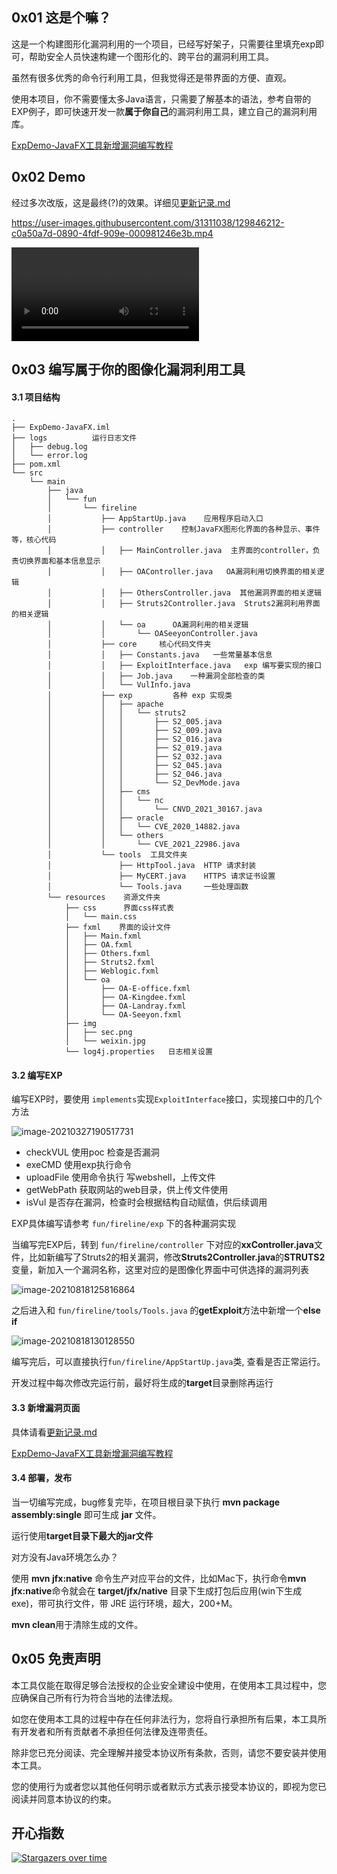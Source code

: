 ## 0x01 这是个嘛？

这是一个构建图形化漏洞利用的一个项目，已经写好架子，只需要往里填充exp即可，帮助安全人员快速构建一个图形化的、跨平台的漏洞利用工具。

虽然有很多优秀的命令行利用工具，但我觉得还是带界面的方便、直观。

使用本项目，你不需要懂太多Java语言，只需要了解基本的语法，参考自带的EXP例子，即可快速开发一款**属于你自己**的漏洞利用工具，建立自己的漏洞利用库。

[ExpDemo-JavaFX工具新增漏洞编写教程](https://mp.weixin.qq.com/s/j5BHSbNZ76XbSZp6hFj9fw)

## 0x02 Demo

经过多次改版，这是最终(?)的效果。详细见[更新记录.md](更新记录.md)

https://user-images.githubusercontent.com/31311038/129846212-c0a50a7d-0890-4fdf-909e-000981246e3b.mp4


<video controls="controls" loop="loop" autoplay="autoplay"> 
    <source src="images/神机.mp4" type="video/mp4">
</video>


## 0x03 编写属于你的图像化漏洞利用工具

#### 3.1 项目结构

```apl
.
├── ExpDemo-JavaFX.iml
├── logs          运行日志文件
│   ├── debug.log
│   └── error.log
├── pom.xml
└── src
    └── main
        ├── java
        │   └── fun
        │       └── fireline
        │           ├── AppStartUp.java    应用程序启动入口
        │           ├── controller    控制JavaFX图形化界面的各种显示、事件等，核心代码 
        │           │   ├── MainController.java  主界面的controller，负责切换界面和基本信息显示
        │           │   ├── OAController.java   OA漏洞利用切换界面的相关逻辑
        │           │   ├── OthersController.java  其他漏洞界面的相关逻辑
        │           │   ├── Struts2Controller.java  Struts2漏洞利用界面的相关逻辑
        │           │   └── oa      OA漏洞利用的相关逻辑
        │           │       └── OASeeyonController.java
        │           ├── core     核心代码文件夹
        │           │   ├── Constants.java   一些常量基本信息
        │           │   ├── ExploitInterface.java   exp 编写要实现的接口
        │           │   ├── Job.java    一种漏洞全部检查的类
        │           │   └── VulInfo.java
        │           ├── exp			各种 exp 实现类
        │           │   ├── apache
        │           │   │   └── struts2
        │           │   │       ├── S2_005.java
        │           │   │       ├── S2_009.java
        │           │   │       ├── S2_016.java
        │           │   │       ├── S2_019.java
        │           │   │       ├── S2_032.java
        │           │   │       ├── S2_045.java
        │           │   │       ├── S2_046.java
        │           │   │       └── S2_DevMode.java
        │           │   ├── cms
        │           │   │   └── nc
        │           │   │       └── CNVD_2021_30167.java
        │           │   ├── oracle
        │           │   │   └── CVE_2020_14882.java
        │           │   └── others
        │           │       └── CVE_2021_22986.java
        │           └── tools  工具文件夹
        │               ├── HttpTool.java  HTTP 请求封装
        │               ├── MyCERT.java    HTTPS 请求证书设置
        │               └── Tools.java     一些处理函数
        └── resources    资源文件夹
            ├── css      界面css样式表
            │   └── main.css
            ├── fxml    界面的设计文件
            │   ├── Main.fxml
            │   ├── OA.fxml
            │   ├── Others.fxml
            │   ├── Struts2.fxml
            │   ├── Weblogic.fxml
            │   └── oa
            │       ├── OA-E-office.fxml
            │       ├── OA-Kingdee.fxml
            │       ├── OA-Landray.fxml
            │       └── OA-Seeyon.fxml
            ├── img
            │   ├── sec.png
            │   └── weixin.jpg
            └── log4j.properties   日志相关设置
```

#### 3.2 编写EXP

编写EXP时，要使用 `implements`实现`ExploitInterface`接口，实现接口中的几个方法

![image-20210327190517731](https://cdn.jsdelivr.net/gh/yhy0/PicGoImg@master/JavaFX/20210818133114.png)

-   checkVUL		使用poc 检查是否漏洞
-   exeCMD          使用exp执行命令
-   uploadFile        使用命令执行 写webshell，上传文件
-   getWebPath     获取网站的web目录，供上传文件使用
-   isVul                是否存在漏洞，检查时会根据结构自动赋值，供后续调用

EXP具体编写请参考 `fun/fireline/exp` 下的各种漏洞实现

当编写完EXP后，转到 `fun/fireline/controller` 下对应的**xxController.java**文件，比如新编写了Struts2的相关漏洞，修改**Struts2Controller.java**的**STRUTS2**变量，新加入一个漏洞名称，这里对应的是图像化界面中可供选择的漏洞列表

![image-20210818125816864](https://cdn.jsdelivr.net/gh/yhy0/PicGoImg@master/JavaFX/20210818133131.png)

之后进入和 `fun/fireline/tools/Tools.java` 的**getExploit**方法中新增一个**else if**

![image-20210818130128550](https://cdn.jsdelivr.net/gh/yhy0/PicGoImg@master/JavaFX/20210818133137.png)

编写完后，可以直接执行`fun/fireline/AppStartUp.java`类, 查看是否正常运行。

开发过程中每次修改完运行前，最好将生成的**target**目录删除再运行

#### 3.3 新增漏洞页面

具体请看[更新记录.md](更新记录.md)

[ExpDemo-JavaFX工具新增漏洞编写教程](https://mp.weixin.qq.com/s/j5BHSbNZ76XbSZp6hFj9fw)

#### 3.4 部署，发布

当一切编写完成，bug修复完毕，在项目根目录下执行 **mvn package assembly:single** 即可生成 **jar** 文件。

运行使用**target目录下最大的jar文件** 

对方没有Java环境怎么办？

使用 **mvn jfx:native** 命令生产对应平台的文件，比如Mac下，执行命令**mvn jfx:native**命令就会在 **target/jfx/native** 目录下生成打包后应用(win下生成exe)，带可执行文件，带 JRE 运行环境，超大，200+M。

 **mvn clean**用于清除生成的文件。

## 0x05 免责声明

本工具仅能在取得足够合法授权的企业安全建设中使用，在使用本工具过程中，您应确保自己所有行为符合当地的法律法规。

如您在使用本工具的过程中存在任何非法行为，您将自行承担所有后果，本工具所有开发者和所有贡献者不承担任何法律及连带责任。

除非您已充分阅读、完全理解并接受本协议所有条款，否则，请您不要安装并使用本工具。

您的使用行为或者您以其他任何明示或者默示方式表示接受本协议的，即视为您已阅读并同意本协议的约束。

## 开心指数

[![Stargazers over time](https://starchart.cc/yhy0/ExpDemo-JavaFX.svg)](https://starchart.cc/yhy0/ExpDemo-JavaFX)
